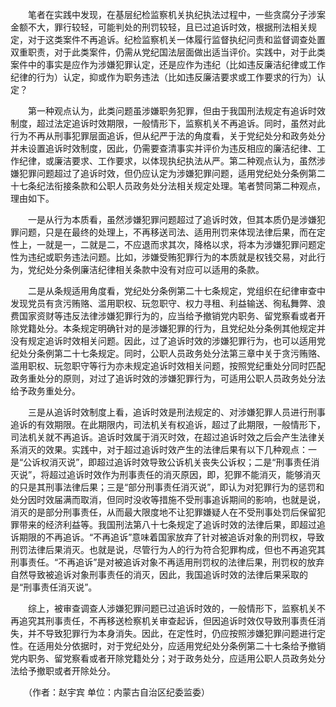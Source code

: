 　　笔者在实践中发现，在基层纪检监察机关执纪执法过程中，一些贪腐分子涉案金额不大，罪行较轻，可能判处的刑罚较轻，且已过追诉时效，根据刑法相关规定，对于这类案件不再追诉。纪检监察机关一体履行监督执纪问责和监督调查处置双重职责，对于此类案件，仍需从党纪国法层面做出适当评价。实践中，对于此类案件中的事实是应作为涉嫌犯罪认定，还是应作为违纪（比如违反廉洁纪律或工作纪律的行为）认定，抑或作为职务违法（比如违反廉洁要求或工作要求的行为）认定？

　　第一种观点认为，此类问题虽涉嫌职务犯罪，但由于我国刑法规定有追诉时效制度，超过法定追诉时效期限，一般情形下，监察机关不再追诉。同时，虽然对此行为不再从刑事犯罪层面追诉，但从纪严于法的角度看，关于党纪处分和政务处分并未设置追诉时效制度，因此，仍需要查清事实并评价为违反相应的廉洁纪律、工作纪律，或廉洁要求、工作要求，以体现执纪执法从严。第二种观点认为，虽然涉嫌犯罪问题超过了追诉时效，但仍应认定为涉嫌犯罪问题，适用党纪处分条例第二十七条纪法衔接条款和公职人员政务处分法相关规定处理。笔者赞同第二种观点，理由如下。

　　一是从行为本质看，虽然涉嫌犯罪问题超过了追诉时效，但其本质仍是涉嫌犯罪问题，只是在最终的处理上，不再移送司法、适用刑罚来体现法律后果，而在定性上，一就是一，二就是二，不应退而求其次，降格以求，将本为涉嫌犯罪问题定性为违纪或职务违法问题。比如，涉嫌受贿犯罪行为的本质就是权钱交易，对此行为，党纪处分条例廉洁纪律相关条款中没有对应可以适用的条款。

　　二是从条规适用角度看，党纪处分条例第二十七条规定，党组织在纪律审查中发现党员有贪污贿赂、滥用职权、玩忽职守、权力寻租、利益输送、徇私舞弊、浪费国家资财等违反法律涉嫌犯罪行为的，应当给予撤销党内职务、留党察看或者开除党籍处分。本条规定明确针对的是涉嫌犯罪的行为，且党纪处分条例其他规定并没有规定追诉时效相关问题。因此，过了追诉时效的涉嫌犯罪行为，也可以适用党纪处分条例第二十七条规定。同时，公职人员政务处分法第三章中关于贪污贿赂、滥用职权、玩忽职守等行为亦未规定追诉时效相关问题，按照党纪重处分同时匹配政务重处分的原则，对过了追诉时效的涉嫌犯罪行为，可适用公职人员政务处分法给予政务重处分。

　　三是从追诉时效制度上看，追诉时效是刑法规定的、对涉嫌犯罪人员进行刑事追诉的有效期限。在此期限内，司法机关有权追诉，超过了此期限，一般情形下，司法机关就不再追诉。追诉时效属于消灭时效，在超过追诉时效之后会产生法律关系消灭的效果。实践中，对于超过追诉时效产生的法律后果有以下几种观点：一是“公诉权消灭说”，即超过追诉时效导致公诉机关丧失公诉权；二是“刑事责任消灭说”，将超过追诉时效作为刑事责任的消灭原因，即，犯罪不能消灭，能够消灭的只是其刑事法律后果；三是“部分刑事责任消灭说”，即认为对犯罪行为的惩罚和处分因时效届满而取消，但同时没收等措施不受刑事追诉期间的影响，也就是说，消灭的是部分刑事责任，从而最大限度地不让犯罪嫌疑人在不受刑事处罚后保留犯罪带来的经济利益等。我国刑法第八十七条规定了追诉时效的法律后果，即超过追诉期限的不再追诉。“不再追诉”意味着国家放弃了针对被追诉对象的刑罚权，导致刑罚法律后果消灭。也就是说，尽管行为人的行为符合犯罪构成，但也不再追究其刑事责任。“不再追诉”是对被追诉对象不再适用刑罚权的法律后果，刑罚权的放弃自然导致被追诉对象刑事责任的消灭，因此，我国追诉时效的法律后果采取的是“刑事责任消灭说”。

　　综上，被审查调查人涉嫌犯罪问题已过追诉时效的，一般情形下，监察机关不再追究其刑事责任，不再移送检察机关审查起诉，但因追诉时效仅导致刑事责任消失，并不导致犯罪行为本身消失。因此，在定性时，仍应按照涉嫌犯罪问题进行定性。在适用处分依据时，对于党纪处分，应适用党纪处分条例第二十七条给予撤销党内职务、留党察看或者开除党籍处分；对于政务处分，应适用公职人员政务处分法给予撤职或者开除处分。

　　（作者：赵宇宾 单位：内蒙古自治区纪委监委）